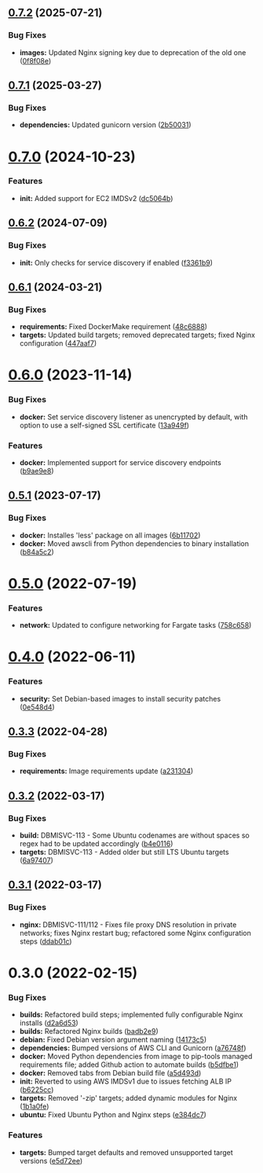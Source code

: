 ## [0.7.2](https://github.com/hms-dbmi/dbmisvc-docker/compare/v0.7.1...v0.7.2) (2025-07-21)


### Bug Fixes

* **images:** Updated Nginx signing key due to deprecation of the old one ([0f8f08e](https://github.com/hms-dbmi/dbmisvc-docker/commit/0f8f08ea5398f7d4e44628bf045b04fc76a0a009))

## [0.7.1](https://github.com/hms-dbmi/dbmisvc-docker/compare/v0.7.0...v0.7.1) (2025-03-27)


### Bug Fixes

* **dependencies:** Updated gunicorn version ([2b50031](https://github.com/hms-dbmi/dbmisvc-docker/commit/2b50031a65331812e2f847538408a05ae224ddba))

# [0.7.0](https://github.com/hms-dbmi/dbmisvc-docker/compare/v0.6.2...v0.7.0) (2024-10-23)


### Features

* **init:** Added support for EC2 IMDSv2 ([dc5064b](https://github.com/hms-dbmi/dbmisvc-docker/commit/dc5064bb9125fa0ec6c3afcbc4ccfae8e022b5bb))

## [0.6.2](https://github.com/hms-dbmi/dbmisvc-docker/compare/v0.6.1...v0.6.2) (2024-07-09)


### Bug Fixes

* **init:** Only checks for service discovery if enabled ([f3361b9](https://github.com/hms-dbmi/dbmisvc-docker/commit/f3361b96476436ac601fec6f025e3b31aa46c5ce))

## [0.6.1](https://github.com/hms-dbmi/dbmisvc-docker/compare/v0.6.0...v0.6.1) (2024-03-21)


### Bug Fixes

* **requirements:** Fixed DockerMake requirement ([48c6888](https://github.com/hms-dbmi/dbmisvc-docker/commit/48c68884771a8c7db8ae9dd1a33874f40396fafb))
* **targets:** Updated build targets; removed deprecated targets; fixed Nginx configuration ([447aaf7](https://github.com/hms-dbmi/dbmisvc-docker/commit/447aaf72c977112d5daffc91a781c0f3099d284d))

# [0.6.0](https://github.com/hms-dbmi/dbmisvc-docker/compare/v0.5.1...v0.6.0) (2023-11-14)


### Bug Fixes

* **docker:** Set service discovery listener as unencrypted by default, with option to use a self-signed SSL certificate ([13a949f](https://github.com/hms-dbmi/dbmisvc-docker/commit/13a949fc7aee373c9789778f850de76f052fd4b2))


### Features

* **docker:** Implemented support for service discovery endpoints ([b9ae9e8](https://github.com/hms-dbmi/dbmisvc-docker/commit/b9ae9e80beb778e9cebcd0f2be053e22978f4ac2))

## [0.5.1](https://github.com/hms-dbmi/dbmisvc-docker/compare/v0.5.0...v0.5.1) (2023-07-17)


### Bug Fixes

* **docker:** Installes 'less' package on all images ([6b11702](https://github.com/hms-dbmi/dbmisvc-docker/commit/6b11702688752cf173256324b764dfe861aa131a))
* **docker:** Moved awscli from Python dependencies to binary installation ([b84a5c2](https://github.com/hms-dbmi/dbmisvc-docker/commit/b84a5c2a1abc459616d9dc195ae5e8b6745d1eba))

# [0.5.0](https://github.com/hms-dbmi/dbmisvc-docker/compare/v0.4.0...v0.5.0) (2022-07-19)


### Features

* **network:** Updated to configure networking for Fargate tasks ([758c658](https://github.com/hms-dbmi/dbmisvc-docker/commit/758c658f7e1ab73108ac33bbff615c53728f6c6d))

# [0.4.0](https://github.com/hms-dbmi/dbmisvc-docker/compare/v0.3.3...v0.4.0) (2022-06-11)


### Features

* **security:** Set Debian-based images to install security patches ([0e548d4](https://github.com/hms-dbmi/dbmisvc-docker/commit/0e548d4b1cd1631e7b8a273be4b26d7329168306))

## [0.3.3](https://github.com/hms-dbmi/dbmisvc-docker/compare/v0.3.2...v0.3.3) (2022-04-28)


### Bug Fixes

* **requirements:** Image requirements update ([a231304](https://github.com/hms-dbmi/dbmisvc-docker/commit/a231304d3c463f1ff7d71b6deb294022588cb207))

## [0.3.2](https://github.com/hms-dbmi/dbmisvc-docker/compare/v0.3.1...v0.3.2) (2022-03-17)


### Bug Fixes

* **build:** DBMISVC-113 - Some Ubuntu codenames are without spaces so regex had to be updated accordingly ([b4e0116](https://github.com/hms-dbmi/dbmisvc-docker/commit/b4e0116133f6135948a7f3a5b59017c82a6d028a))
* **targets:** DBMISVC-113 - Added older but still LTS Ubuntu targets ([6a97407](https://github.com/hms-dbmi/dbmisvc-docker/commit/6a97407af09366908f458fa3ce7c6838d3a0c4ec))

## [0.3.1](https://github.com/hms-dbmi/dbmisvc-docker/compare/v0.3.0...v0.3.1) (2022-03-17)


### Bug Fixes

* **nginx:** DBMISVC-111/112 - Fixes file proxy DNS resolution in private networks; fixes Nginx restart bug; refactored some Nginx configuration steps ([ddab01c](https://github.com/hms-dbmi/dbmisvc-docker/commit/ddab01c772582c51f5609ed0a927a229971676e4))

# 0.3.0 (2022-02-15)


### Bug Fixes

* **builds:** Refactored build steps; implemented fully configurable Nginx installs ([d2a6d53](https://github.com/hms-dbmi/dbmisvc-docker/commit/d2a6d533ddc52f64763fe5f6906b553244ec31a5))
* **builds:** Refactored Nginx builds ([badb2e9](https://github.com/hms-dbmi/dbmisvc-docker/commit/badb2e9e22f1c1e2a4fdaa0794c7cfd0a1fba4ac))
* **debian:** Fixed Debian version argument naming ([14173c5](https://github.com/hms-dbmi/dbmisvc-docker/commit/14173c50916f6a16c7d767717f2949006b9d94ae))
* **dependencies:** Bumped versions of AWS CLI and Gunicorn ([a76748f](https://github.com/hms-dbmi/dbmisvc-docker/commit/a76748f81a3754f5b62a974ac55c101f72ef7764))
* **docker:** Moved Python dependencies from image to pip-tools managed requirements file; added Github action to automate builds ([b5dfbe1](https://github.com/hms-dbmi/dbmisvc-docker/commit/b5dfbe198ba68b5b715fe401e2aeea5bd4d98ca5))
* **docker:** Removed tabs from Debian build file ([a5d493d](https://github.com/hms-dbmi/dbmisvc-docker/commit/a5d493dcec3ab9343ffb6ce9f5f59a0aef87f04b))
* **init:** Reverted to using AWS IMDSv1 due to issues fetching ALB IP ([b6225cc](https://github.com/hms-dbmi/dbmisvc-docker/commit/b6225cc30b8c79517a0ba20c9ede567f43e05487))
* **targets:** Removed '-zip' targets; added dynamic modules for Nginx ([1b1a0fe](https://github.com/hms-dbmi/dbmisvc-docker/commit/1b1a0fe8a64fe28e0102278a798bd5ac1bfa2af4))
* **ubuntu:** Fixed Ubuntu Python and Nginx steps ([e384dc7](https://github.com/hms-dbmi/dbmisvc-docker/commit/e384dc7aaf8e3d482fd793b351439e9f1f18c273))


### Features

* **targets:** Bumped target defaults and removed unsupported target versions ([e5d72ee](https://github.com/hms-dbmi/dbmisvc-docker/commit/e5d72eeb25b9f55454e8900a2d42fc56b8249203))
